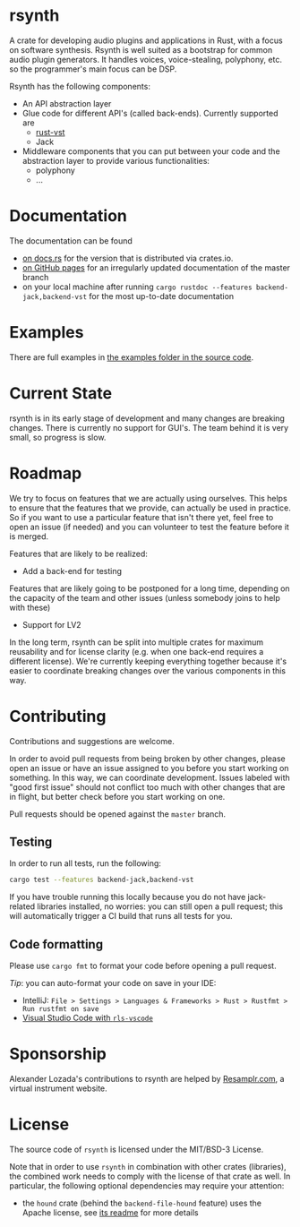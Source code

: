 # rsynth

A crate for developing audio plugins and applications in Rust, with a focus on software synthesis.
Rsynth is well suited as a bootstrap for common audio plugin generators. 
It handles voices, voice-stealing, polyphony, etc. so the programmer's main focus can be DSP. 

Rsynth has the following components:

* An API abstraction layer
* Glue code for different API's (called back-ends). Currently supported are
  * [rust-vst](https://github.com/RustAudio/vst-rs)
  * Jack
* Middleware components that you can put between your code and the abstraction layer to provide 
  various functionalities:
  * polyphony
  * ...

# Documentation

The documentation can be found
* [on docs.rs](https://docs.rs/rsynth/) for the version that is distributed via crates.io.
* [on GitHub pages](https://pieterpenninckx.github.io/rsynth) for an irregularly updated documentation of the master branch
* on your local machine after running `cargo rustdoc --features backend-jack,backend-vst` for the most up-to-date documentation 

# Examples
There are full examples in 
[the examples folder in the source code](https://github.com/PieterPenninckx/rsynth/tree/master/examples).


# Current State

rsynth is in its early stage of development and many changes are breaking changes.
There is currently no support for GUI's.
The team behind it is very small, so progress is slow.

# Roadmap

We try to focus on features that we are actually using ourselves.
This helps to ensure that the features that we provide, can actually be used in practice.
So if you want to use a particular feature that isn't there yet, feel free to open an issue (if
needed) and you can volunteer to test the feature before it is merged. 

Features that are likely to be realized:

- Add a back-end for testing

Features that are likely going to be postponed for a long time, depending on the capacity of the
team and other issues (unless somebody joins to help with these)

- Support for LV2

In the long term, rsynth can be split into multiple crates for maximum reusability
and for license clarity (e.g. when one back-end requires a different license).
We're currently keeping everything together because it's easier to coordinate breaking changes
over the various components in this way.

# Contributing

Contributions and suggestions are welcome.

In order to avoid pull requests from being broken by other changes, please open an issue or
have an issue assigned to you before you start working on something. 
In this way, we can coordinate development.
Issues labeled with "good first issue" should not conflict too much with other changes
that are in flight, but better check before you start working on one.

Pull requests should be opened against the `master` branch.

## Testing

In order to run all tests, run the following:
```bash
cargo test --features backend-jack,backend-vst
```

If you have trouble running this locally because you do not have jack-related libraries installed,
no worries: you can still open a pull request; this will automatically trigger a CI build that runs
all tests for you.

## Code formatting
Please use `cargo fmt` to format your code before opening a pull request.

_Tip_: you can auto-format your code on save in your IDE:
* IntelliJ: `File > Settings > Languages & Frameworks > Rust > Rustfmt > Run rustfmt on save`
* [Visual Studio Code with `rls-vscode`](https://github.com/rust-lang/rls-vscode#format-on-save)

# Sponsorship

Alexander Lozada's contributions to rsynth are helped by [Resamplr.com](https://resamplr.com/), a virtual instrument website.

# License 

The source code of `rsynth` is licensed under the MIT/BSD-3 License.

Note that in order to use `rsynth` in combination with other crates (libraries), the combined work needs
to comply with the license of that crate as well. In particular, the following optional dependencies may require your attention:
* the `hound` crate (behind the `backend-file-hound` feature) uses the Apache license, see [its readme](https://github.com/ruuda/hound#license) for more details
